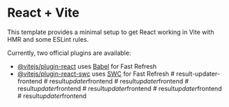 # React + Vite

This template provides a minimal setup to get React working in Vite with HMR and some ESLint rules.

Currently, two official plugins are available:

- [@vitejs/plugin-react](https://github.com/vitejs/vite-plugin-react/blob/main/packages/plugin-react/README.md) uses [Babel](https://babeljs.io/) for Fast Refresh
- [@vitejs/plugin-react-swc](https://github.com/vitejs/vite-plugin-react-swc) uses [SWC](https://swc.rs/) for Fast Refresh
#   r e s u l t - u p d a t e r - f r o n t e n d  
 #   r e s u l t _ u p d a t e r _ f r o n t e n d  
 #   r e s u l t _ u p d a t e r _ f r o n t e n d  
 #   r e s u l t _ u p d a t e r _ f r o n t e n d  
 #   r e s u l t _ u p d a t e r _ f r o n t e n d  
 #   r e s u l t _ u p d a t e r _ f r o n t e n d  
 #   r e s u l t _ u p d a t e r _ f r o n t e n d  
 